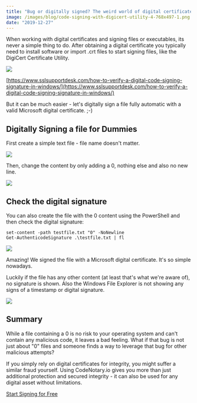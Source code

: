 ```yaml
---
title: "Bug or digitally signed? The weird world of digital certificates!"
image: /images/blog/code-signing-with-digicert-utility-4-768x497-1.png
date: "2019-12-27"
---
```


When working with digital certificates and signing files or executables, its never a simple thing to do. After obtaining a digital certificate you typically need to install software or import .crt files to start signing files, like the DigiCert Certificate Utility.

![](/images/blog/code-signing-with-digicert-utility-4-768x497-1.png)

[https://www.sslsupportdesk.com/how-to-verify-a-digital-code-signing-signature-in-windows/](https://www.sslsupportdesk.com/how-to-verify-a-digital-code-signing-signature-in-windows/)

But it can be much easier - let's digitally sign a file fully automatic with a valid Microsoft digital certificate. ;-)

## Digitally Signing a file for Dummies

First create a simple text file - file name doesn't matter.

![](/images/blog/windowsfile.png)

Then, change the content by only adding a 0, nothing else and also no new line.

![](/images/blog/setcontent.png)

## Check the digital signature

You can also create the file with the 0 content using the PowerShell and then check the digital signature:

```
set-content -path testfile.txt "0" -NoNewline
Get-AuthenticodeSignature .\testfile.txt | fl
```

![](/images/blog/filesigned-1024x545.png)

Amazing! We signed the file with a Microsoft digital certificate. It's so simple nowadays.

Luckily if the file has any other content (at least that's what we're aware of), no signature is shown. Also the Windows File Explorer is not showing any signs of a timestamp or digital signature.

![](/images/blog/explorer.png)

## Summary

While a file containing a 0 is no risk to your operating system and can't contain any malicious code, it leaves a bad feeling. What if that bug is not just about "0" files and someone finds a way to leverage that bug for other malicious attempts?

If you simply rely on digital certificates for integrity, you might suffer a similar fraud yourself. Using CodeNotary.io gives you more than just additional protection and secured integrity - it can also be used for any digital asset without limitations.

[Start Signing for Free](https://dashboard.codenotary.io/auth/signup)
